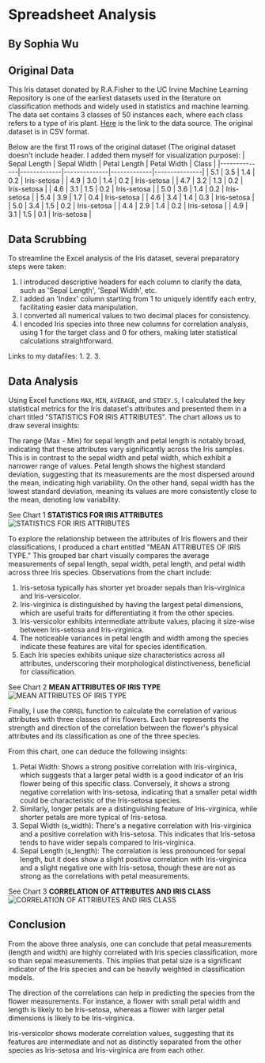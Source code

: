# Spreadsheet Analysis
## By Sophia Wu
## Original Data
This Iris dataset donated by R.A.Fisher to the UC Irvine Machine Learning Repository is one of the earliest datasets used in the literature on classification methods and widely used in statistics and machine learning.  The data set contains 3 classes of 50 instances each, where each class refers to a type of iris plant. [Here](https://archive.ics.uci.edu/dataset/53/iris) is the link to the data source. The original dataset is in CSV format.

Below are the first 11 rows of the original dataset (The original dataset doesn't include header. I added them myself for visualization purpose):
| Sepal Length | Sepal Width | Petal Length | Petal Width | Class       |
|--------------|-------------|--------------|-------------|---------------|
| 5.1          | 3.5         | 1.4          | 0.2         | Iris-setosa   |
| 4.9          | 3.0         | 1.4          | 0.2         | Iris-setosa   |
| 4.7          | 3.2         | 1.3          | 0.2         | Iris-setosa   |
| 4.6          | 3.1         | 1.5          | 0.2         | Iris-setosa   |
| 5.0          | 3.6         | 1.4          | 0.2         | Iris-setosa   |
| 5.4          | 3.9         | 1.7          | 0.4         | Iris-setosa   |
| 4.6          | 3.4         | 1.4          | 0.3         | Iris-setosa   |
| 5.0          | 3.4         | 1.5          | 0.2         | Iris-setosa   |
| 4.4          | 2.9         | 1.4          | 0.2         | Iris-setosa   |
| 4.9          | 3.1         | 1.5          | 0.1         | Iris-setosa   |


## Data Scrubbing
To streamline the Excel analysis of the Iris dataset, several preparatory steps were taken:

1. I introduced descriptive headers for each column to clarify the data, such as 'Sepal Length', 'Sepal Width', etc.
2. I added an 'Index' column starting from 1 to uniquely identify each entry, facilitating easier data manipulation.
3. I converted all numerical values to two decimal places for consistency. 
4. I encoded Iris species into three new columns for correlation analysis, using 1 for the target class and 0 for others, making later statistical calculations straightforward.

Links to my datafiles:
1. 
2.
3.

## Data Analysis
Using Excel functions `MAX`, `MIN`, `AVERAGE`, and `STDEV.S`, I calculated the key statistical metrics for the Iris dataset's attributes and presented them in a chart titled "STATISTICS FOR IRIS ATTRIBUTES". The chart allows us to draw several insights:

The range (Max - Min) for sepal length and petal length is notably broad, indicating that these attributes vary significantly across the Iris samples. This is in contrast to the sepal width and petal width, which exhibit a narrower range of values.
Petal length shows the highest standard deviation, suggesting that its measurements are the most dispersed around the mean, indicating high variability. On the other hand, sepal width has the lowest standard deviation, meaning its values are more consistently close to the mean, denoting low variability.

See Chart 1 **STATISTICS FOR IRIS ATTRIBUTES** ![STATISTICS FOR IRIS ATTRIBUTES](data/chart1.jpg)

To explore the relationship between the attributes of Iris flowers and their classifications, I produced a chart entitled "MEAN ATTRIBUTES OF IRIS TYPE." This grouped bar chart visually compares the average measurements of sepal length, sepal width, petal length, and petal width across three Iris species. Observations from the chart include:

1. Iris-setosa typically has shorter yet broader sepals than Iris-virginica and Iris-versicolor.
2. Iris-virginica is distinguished by having the largest petal dimensions, which are useful traits for differentiating it from the other species.
3. Iris-versicolor exhibits intermediate attribute values, placing it size-wise between Iris-setosa and Iris-virginica.
4. The noticeable variances in petal length and width among the species indicate these features are vital for species identification.
5. Each Iris species exhibits unique size characteristics across all attributes, underscoring their morphological distinctiveness, beneficial for classification.

See Chart 2 **MEAN ATTRIBUTES OF IRIS TYPE** ![MEAN ATTRIBUTES OF IRIS TYPE](data/chart2.jpg)

Finally, I use the `CORREL` function to calculate the correlation of various attributes with three classes of Iris flowers. Each bar represents the strength and direction of the correlation between the flower's physical attributes and its classification as one of the three species.

From this chart, one can deduce the following insights:

1. Petal Width: Shows a strong positive correlation with Iris-virginica, which suggests that a larger petal width is a good indicator of an Iris flower being of this specific class. Conversely, it shows a strong negative correlation with Iris-setosa, indicating that a smaller petal width could be characteristic of the Iris-setosa species.
2. Similarly, longer petals are a distinguishing feature of Iris-virginica, while shorter petals are more typical of Iris-setosa.
3. Sepal Width (s_width): There's a negative correlation with Iris-virginica and a positive correlation with Iris-setosa. This indicates that Iris-setosa tends to have wider sepals compared to Iris-virginica.
4. Sepal Length (s_length): The correlation is less pronounced for sepal length, but it does show a slight positive correlation with Iris-virginica and a slight negative one with Iris-setosa, though these are not as strong as the correlations with petal measurements.

See Chart 3 **CORRELATION OF ATTRIBUTES AND IRIS CLASS** ![CORRELATION OF ATTRIBUTES AND IRIS CLASS](data/chart3.jpg)

## Conclusion
From the above three analysis, one can conclude that petal measurements (length and width) are highly correlated with Iris species classification, more so than sepal measurements. This implies that petal size is a significant indicator of the Iris species and can be heavily weighted in classification models.

The direction of the correlations can help in predicting the species from the flower measurements. For instance, a flower with small petal width and length is likely to be Iris-setosa, whereas a flower with larger petal dimensions is likely to be Iris-virginica.

Iris-versicolor shows moderate correlation values, suggesting that its features are intermediate and not as distinctly separated from the other species as Iris-setosa and Iris-virginica are from each other.